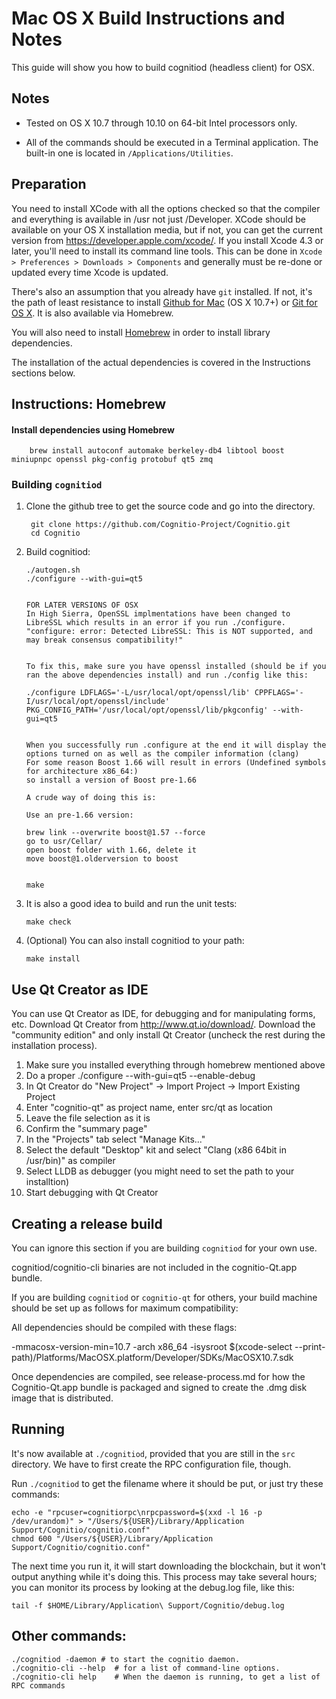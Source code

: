Mac OS X Build Instructions and Notes
====================================
This guide will show you how to build cognitiod (headless client) for OSX.

Notes
-----

* Tested on OS X 10.7 through 10.10 on 64-bit Intel processors only.

* All of the commands should be executed in a Terminal application. The
built-in one is located in `/Applications/Utilities`.

Preparation
-----------

You need to install XCode with all the options checked so that the compiler
and everything is available in /usr not just /Developer. XCode should be
available on your OS X installation media, but if not, you can get the
current version from https://developer.apple.com/xcode/. If you install
Xcode 4.3 or later, you'll need to install its command line tools. This can
be done in `Xcode > Preferences > Downloads > Components` and generally must
be re-done or updated every time Xcode is updated.

There's also an assumption that you already have `git` installed. If
not, it's the path of least resistance to install [Github for Mac](https://mac.github.com/)
(OS X 10.7+) or
[Git for OS X](https://code.google.com/p/git-osx-installer/). It is also
available via Homebrew.

You will also need to install [Homebrew](http://brew.sh) in order to install library
dependencies.

The installation of the actual dependencies is covered in the Instructions
sections below.

Instructions: Homebrew
----------------------

#### Install dependencies using Homebrew

        brew install autoconf automake berkeley-db4 libtool boost miniupnpc openssl pkg-config protobuf qt5 zmq

### Building `cognitiod`

1. Clone the github tree to get the source code and go into the directory.

        git clone https://github.com/Cognitio-Project/Cognitio.git
        cd Cognitio

2.  Build cognitiod:

        ./autogen.sh
        ./configure --with-gui=qt5
        
        
        FOR LATER VERSIONS OF OSX
        In High Sierra, OpenSSL implmentations have been changed to LibreSSL which results in an error if you run ./configure.
        "configure: error: Detected LibreSSL: This is NOT supported, and may break consensus compatibility!"
        
      
        To fix this, make sure you have openssl installed (should be if you ran the above dependencies install) and run ./config like this:
        
        ./configure LDFLAGS='-L/usr/local/opt/openssl/lib' CPPFLAGS='-I/usr/local/opt/openssl/include' PKG_CONFIG_PATH='/usr/local/opt/openssl/lib/pkgconfig' --with-gui=qt5
        
        
        When you successfully run .configure at the end it will display the options turned on as well as the compiler information (clang)
        For some reason Boost 1.66 will result in errors (Undefined symbols for architecture x86_64:)
        so install a version of Boost pre-1.66
        
        A crude way of doing this is:
    
        Use an pre-1.66 version:
       
        brew link --overwrite boost@1.57 --force
        go to usr/Cellar/
        open boost folder with 1.66, delete it
        move boost@1.olderversion to boost
        
        
        make
        
        
        

3.  It is also a good idea to build and run the unit tests:

        make check

4.  (Optional) You can also install cognitiod to your path:

        make install

Use Qt Creator as IDE
------------------------
You can use Qt Creator as IDE, for debugging and for manipulating forms, etc.
Download Qt Creator from http://www.qt.io/download/. Download the "community edition" and only install Qt Creator (uncheck the rest during the installation process).

1. Make sure you installed everything through homebrew mentioned above
2. Do a proper ./configure --with-gui=qt5 --enable-debug
3. In Qt Creator do "New Project" -> Import Project -> Import Existing Project
4. Enter "cognitio-qt" as project name, enter src/qt as location
5. Leave the file selection as it is
6. Confirm the "summary page"
7. In the "Projects" tab select "Manage Kits..."
8. Select the default "Desktop" kit and select "Clang (x86 64bit in /usr/bin)" as compiler
9. Select LLDB as debugger (you might need to set the path to your installtion)
10. Start debugging with Qt Creator

Creating a release build
------------------------
You can ignore this section if you are building `cognitiod` for your own use.

cognitiod/cognitio-cli binaries are not included in the cognitio-Qt.app bundle.

If you are building `cognitiod` or `cognitio-qt` for others, your build machine should be set up
as follows for maximum compatibility:

All dependencies should be compiled with these flags:

 -mmacosx-version-min=10.7
 -arch x86_64
 -isysroot $(xcode-select --print-path)/Platforms/MacOSX.platform/Developer/SDKs/MacOSX10.7.sdk

Once dependencies are compiled, see release-process.md for how the Cognitio-Qt.app
bundle is packaged and signed to create the .dmg disk image that is distributed.

Running
-------

It's now available at `./cognitiod`, provided that you are still in the `src`
directory. We have to first create the RPC configuration file, though.

Run `./cognitiod` to get the filename where it should be put, or just try these
commands:

    echo -e "rpcuser=cognitiorpc\nrpcpassword=$(xxd -l 16 -p /dev/urandom)" > "/Users/${USER}/Library/Application Support/Cognitio/cognitio.conf"
    chmod 600 "/Users/${USER}/Library/Application Support/Cognitio/cognitio.conf"

The next time you run it, it will start downloading the blockchain, but it won't
output anything while it's doing this. This process may take several hours;
you can monitor its process by looking at the debug.log file, like this:

    tail -f $HOME/Library/Application\ Support/Cognitio/debug.log

Other commands:
-------

    ./cognitiod -daemon # to start the cognitio daemon.
    ./cognitio-cli --help  # for a list of command-line options.
    ./cognitio-cli help    # When the daemon is running, to get a list of RPC commands
